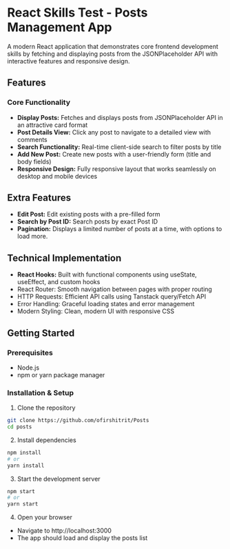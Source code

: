 # React Skills Test - Posts Management App
A modern React application that demonstrates core frontend development skills by fetching and displaying posts from the JSONPlaceholder API with interactive features and responsive design.

## Features
### Core Functionality
- **Display Posts:** Fetches and displays posts from JSONPlaceholder API in an attractive card format
- **Post Details View:** Click any post to navigate to a detailed view with comments
- **Search Functionality:** Real-time client-side search to filter posts by title
- **Add New Post:** Create new posts with a user-friendly form (title and body fields)
- **Responsive Design:** Fully responsive layout that works seamlessly on desktop and mobile devices

## Extra Features
- **Edit Post:** Edit existing posts with a pre-filled form
- **Search by Post ID:** Search posts by exact Post ID
- **Pagination:** Displays a limited number of posts at a time, with options to load more.


## Technical Implementation
- **React Hooks:** Built with functional components using useState, useEffect, and custom hooks
- React Router: Smooth navigation between pages with proper routing
- HTTP Requests: Efficient API calls using Tanstack query/Fetch API
- Error Handling: Graceful loading states and error management
- Modern Styling: Clean, modern UI with responsive CSS

##  Getting Started
### Prerequisites
- Node.js 
- npm or yarn package manager

### Installation & Setup


1. Clone the repository
```bash
git clone https://github.com/ofirshitrit/Posts
cd posts
```

2. Install dependencies
```bash
npm install
# or
yarn install
```

3. Start the development server
```bash
npm start
# or
yarn start
```

4. Open your browser
- Navigate to http://localhost:3000
- The app should load and display the posts list
